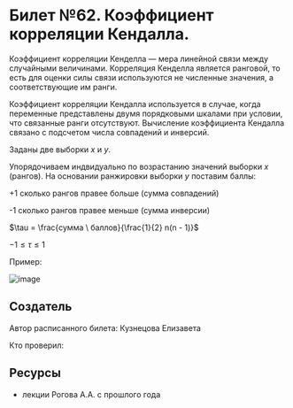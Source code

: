# Билет №62. Коэффициент корреляции Кендалла.

Коэффициент корреляции Кенделла — мера линейной связи между случайными величинами. Корреляция Кенделла является ранговой, то есть для оценки силы связи используются не численные значения, а соответствующие им ранги.

Коэффициент корреляции Кендалла используется в случае, когда переменные представлены двумя порядковыми шкалами при условии, что связанные ранги отсутствуют. Вычисление коэффициента Кендалла связано с подсчетом числа совпадений и инверсий.

Заданы две выборки $x$ и $y$.

Упорядочиваем индвидуально по возрастанию значений выборки $x$ (рангов). На основании ранжировки выборки $y$ поставим баллы:

+1 сколько рангов правее больше (сумма совпадений)

-1 сколько рангов правее меньше (сумма инверсии)

$\tau = \frac{сумма \ баллов}{\frac{1}{2} n(n - 1)}$

$-1 \leq \tau \leq 1$

Пример:

![image](https://user-images.githubusercontent.com/78729103/211367096-ec29cf43-2245-426d-8867-ecf4df979f67.png)



## Создатель

Автор расписанного билета: Кузнецова Елизавета

Кто проверил:


## Ресурсы
- лекции Рогова А.А. с прошлого года
